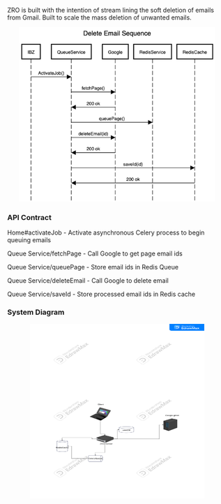 ZRO is built with the intention of stream lining the soft deletion of emails from Gmail. Built to scale the mass deletion
of unwanted emails. 

<div align="center">
        <img src="./media/deleteEmailSequence.png" width="450" height="400" alt="UML">
</div>

<h3><strong> API Contract</strong></h3>
<p>Home#activateJob - Activate asynchronous Celery process to begin queuing emails</p>
<p>Queue Service/fetchPage - Call Google to get page email ids</p>
<p>Queue Service/queuePage - Store email ids in Redis Queue </p>
<p>Queue Service/deleteEmail - Call Google to delete email </p>
<p>Queue Service/saveId - Store processed email ids in Redis cache </p>

<h3><strong>System Diagram</strong></h3>
<div align="center">
        <img src="./media/ZROSystemDiagram.png" width="400" height="400" alt="UML">
</div>